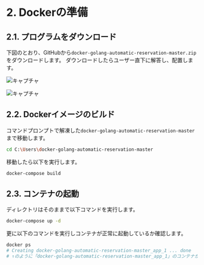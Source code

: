 # 2. Dockerの準備

<!-- toc -->

## 2.1. プログラムをダウンロード

下図のとおり、GitHubから`docker-golang-automatic-reservation-master.zip`をダウンロードします。
ダウンロードしたらユーザー直下に解答し、配置します。

![キャプチャ](https://user-images.githubusercontent.com/66953939/84660963-94fddc00-af54-11ea-90ff-e8fcc0af3e5f.png)

![キャプチャ](https://user-images.githubusercontent.com/66953939/84664878-23289100-af5a-11ea-9818-8b3dd7beb8ca.png)

## 2.2. Dockerイメージのビルド

コマンドプロンプトで解凍した`docker-golang-automatic-reservation-master`まで移動します。

```sh
cd C:\Users\docker-golang-automatic-reservation-master
```

移動したら以下を実行します。

```sh
docker-compose build
```

## 2.3. コンテナの起動

ディレクトリはそのままで以下コマンドを実行します。

```sh
docker-compose up -d
```

更に以下のコマンドを実行しコンテナが正常に起動しているか確認します。

```sh
docker ps
# Creating docker-golang-automatic-reservation-master_app_1 ... done
# ↑のように「docker-golang-automatic-reservation-master_app_1」のコンテナがupしていればOK！
```